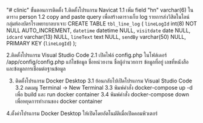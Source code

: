 "# clinic" 
ขั้นตอนการติดตั้ง
1.ติดตั้งโปรแกรม Navicat
   1.1 เพิ่ม field "hn" varchar(6) ในตาราง person
   1.2 copy and paste query เพื่อสร้างตารางเก็บ log รายการส่งวิสิตในไลน์กลุ่มห้องบัตรโรงพยาบาลบาเจาะ
	CREATE TABLE `tbl_line_log`  (
	  `lineLogId` int(8) NOT NULL AUTO_INCREMENT,
	  `datetime` datetime NULL,
	  `visitdate` date NULL,
	  `idcard` varchar(13) NULL,
	  `lineText` text NULL,
	  `sendBy` varchar(50) NULL,
	  PRIMARY KEY (`lineLogId`)
	);

2.ติดตั้งโปรแกรม Visual Studio Code
   2.1 เปิดไฟล์ config.php ในโฟล์เดอร์ /app/config/config.php แก้ไขข้อมูล ชื่อหน่วยงาน ชื่อผู้อำนวยการ ข้อมูลที่อยู่ เลขที่หนังสือ และข้อมูลการเชื่อมต่อฐานข้อมูล

3. ติดตั้งโปรแกรม Docker Desktop
   3.1 ย้อนกลับไปเปิดโปรแกรม  Visual Studio Code
   3.2 กดเมนู Terminal -> New Terminal
   3.3 พิมพ์คำสั่ง docker-compose up -d เพื่อ build และ run docker container
   3.4 พิมพ์คำสั่ง docker-compose down เพื่อหยุดการทำงานของ docker container

4.ตั้งค่าโปรแกรม Docker Desktop ให้เปิดโดยอัตโนมัติเมื่อเปิดคอมพิวเตอร์ 
